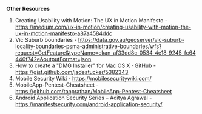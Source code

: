 **Other Resources**
1. Creating Usability with Motion: The UX in Motion Manifesto - <https://medium.com/ux-in-motion/creating-usability-with-motion-the-ux-in-motion-manifesto-a87a4584ddc>
1. Vic Suburb boundaries - <https://data.gov.au/geoserver/vic-suburb-locality-boundaries-psma-administrative-boundaries/wfs?request=GetFeature&typeName=ckan_af33dd8c_0534_4e18_9245_fc64440f742e&outputFormat=json>
1. How to create a "DMG Installer" for Mac OS X · GitHub - <https://gist.github.com/jadeatucker/5382343>
1. Mobile Security Wiki - <https://mobilesecuritywiki.com/>
1. MobileApp-Pentest-Cheatsheet - <https://github.com/tanprathan/MobileApp-Pentest-Cheatsheet>
1. Android Application Security Series – Aditya Agrawal - <https://manifestsecurity.com/android-application-security/>
